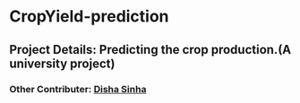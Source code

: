 # CropYield-prediction
## Project Details: Predicting the crop production.(A university project)
### Other Contributer: [Disha Sinha](https://github.com/disha2sinha)
